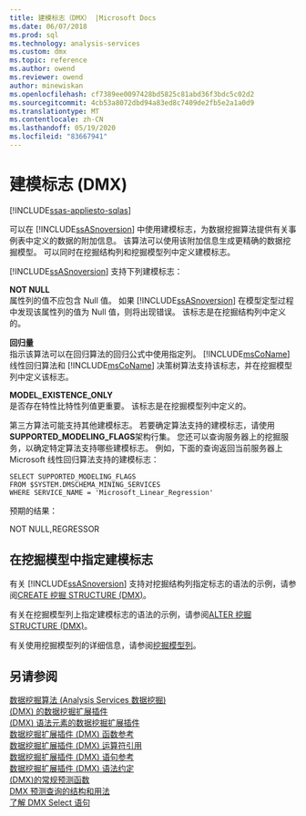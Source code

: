 ```yaml
---
title: 建模标志（DMX） |Microsoft Docs
ms.date: 06/07/2018
ms.prod: sql
ms.technology: analysis-services
ms.custom: dmx
ms.topic: reference
ms.author: owend
ms.reviewer: owend
author: minewiskan
ms.openlocfilehash: cf7389ee0097428bd5825c81abd36f3bdc5c02d2
ms.sourcegitcommit: 4cb53a8072dbd94a83ed8c7409de2fb5e2a1a0d9
ms.translationtype: MT
ms.contentlocale: zh-CN
ms.lasthandoff: 05/19/2020
ms.locfileid: "83667941"
---
```

# <a name="modeling-flags-dmx"></a>建模标志 (DMX)
[!INCLUDE[ssas-appliesto-sqlas](../includes/ssas-appliesto-sqlas.md)]

  可以在 [!INCLUDE[ssASnoversion](../includes/ssasnoversion-md.md)] 中使用建模标志，为数据挖掘算法提供有关事例表中定义的数据的附加信息。 该算法可以使用该附加信息生成更精确的数据挖掘模型。 可以同时在挖掘结构列和挖掘模型列中定义建模标志。  
  
 [!INCLUDE[ssASnoversion](../includes/ssasnoversion-md.md)] 支持下列建模标志：  
  
 **NOT NULL**  
 属性列的值不应包含 Null 值。 如果 [!INCLUDE[ssASnoversion](../includes/ssasnoversion-md.md)] 在模型定型过程中发现该属性列的值为 Null 值，则将出现错误。 该标志是在挖掘结构列中定义的。  
  
 **回归量**  
 指示该算法可以在回归算法的回归公式中使用指定列。 [!INCLUDE[msCoName](../includes/msconame-md.md)] 线性回归算法和 [!INCLUDE[msCoName](../includes/msconame-md.md)] 决策树算法支持该标志，并在挖掘模型列中定义该标志。  
  
 **MODEL_EXISTENCE_ONLY**  
 是否存在特性比特性列值更重要。 该标志是在挖掘模型列中定义的。  
  
 第三方算法可能支持其他建模标志。 若要确定算法支持的建模标志，请使用**SUPPORTED_MODELING_FLAGS**架构行集。 您还可以查询服务器上的挖掘服务，以确定特定算法支持哪些建模标志。 例如，下面的查询返回当前服务器上 Microsoft 线性回归算法支持的建模标志：  
  
```  
SELECT SUPPORTED_MODELING_FLAGS  
FROM $SYSTEM.DMSCHEMA_MINING_SERVICES  
WHERE SERVICE_NAME = 'Microsoft_Linear_Regression'  
```  
  
 预期的结果：  
  
 NOT NULL,REGRESSOR  
  
## <a name="specifying-modeling-flags-on-a-mining-model"></a>在挖掘模型中指定建模标志  
 有关 [!INCLUDE[ssASnoversion](../includes/ssasnoversion-md.md)] 支持对挖掘结构列指定标志的语法的示例，请参阅[CREATE 挖掘 STRUCTURE &#40;DMX&#41;](../dmx/create-mining-structure-dmx.md)。  
  
 有关在挖掘模型列上指定建模标志的语法的示例，请参阅[ALTER 挖掘 STRUCTURE &#40;DMX&#41;](../dmx/alter-mining-structure-dmx.md)。  
  
 有关使用挖掘模型列的详细信息，请参阅[挖掘模型列](https://docs.microsoft.com/analysis-services/data-mining/mining-model-columns)。  
  
## <a name="see-also"></a>另请参阅  
 [数据挖掘算法 &#40;Analysis Services 数据挖掘&#41;](https://docs.microsoft.com/analysis-services/data-mining/data-mining-algorithms-analysis-services-data-mining)   
 [&#40;DMX&#41; 的数据挖掘扩展插件](../dmx/data-mining-extensions-dmx-reference.md)   
 [&#40;DMX&#41; 语法元素的数据挖掘扩展插件](../dmx/data-mining-extensions-dmx-syntax-elements.md)   
 [数据挖掘扩展插件 &#40;DMX&#41; 函数参考](../dmx/data-mining-extensions-dmx-function-reference.md)   
 [数据挖掘扩展插件 &#40;DMX&#41; 运算符引用](../dmx/data-mining-extensions-dmx-operator-reference.md)   
 [数据挖掘扩展插件 &#40;DMX&#41; 语句参考](../dmx/data-mining-extensions-dmx-statements.md)   
 [数据挖掘扩展插件 &#40;DMX&#41; 语法约定](../dmx/data-mining-extensions-dmx-syntax-conventions.md)   
 [&#40;DMX&#41;的常规预测函数](../dmx/general-prediction-functions-dmx.md)   
 [DMX 预测查询的结构和用法](../dmx/structure-and-usage-of-dmx-prediction-queries.md)   
 [了解 DMX Select 语句](../dmx/understanding-the-dmx-select-statement.md)  
  
  
